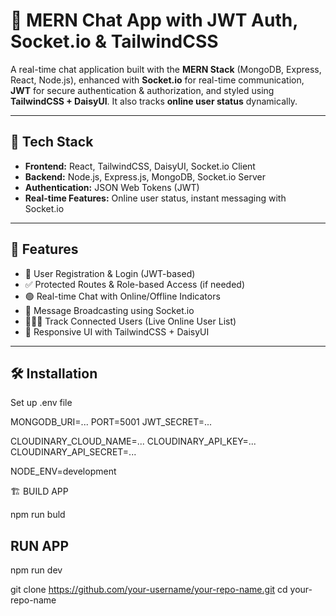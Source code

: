 # 🧠 MERN Chat App with JWT Auth, Socket.io & TailwindCSS

A real-time chat application built with the **MERN Stack** (MongoDB, Express, React, Node.js), enhanced with **Socket.io** for real-time communication, **JWT** for secure authentication & authorization, and styled using **TailwindCSS + DaisyUI**. It also tracks **online user status** dynamically.

---

## 🚀 Tech Stack

- **Frontend:** React, TailwindCSS, DaisyUI, Socket.io Client
- **Backend:** Node.js, Express.js, MongoDB, Socket.io Server
- **Authentication:** JSON Web Tokens (JWT)
- **Real-time Features:** Online user status, instant messaging with Socket.io

---

## 📂 Features

- 🔐 User Registration & Login (JWT-based)
- ✅ Protected Routes & Role-based Access (if needed)
- 🟢 Real-time Chat with Online/Offline Indicators
- 💬 Message Broadcasting using Socket.io
- 🧑‍🤝‍🧑 Track Connected Users (Live Online User List)
- 🎨 Responsive UI with TailwindCSS + DaisyUI

---

## 🛠️ Installation

Set up .env file 

MONGODB_URI=...
PORT=5001
JWT_SECRET=...

CLOUDINARY_CLOUD_NAME=...
CLOUDINARY_API_KEY=...
CLOUDINARY_API_SECRET=...

NODE_ENV=development

🏗️ BUILD APP 

npm run buld 

## RUN APP

npm run dev


git clone https://github.com/your-username/your-repo-name.git
cd your-repo-name
